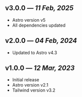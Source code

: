 ## v3.0.0 _— 11 Feb, 2025_

- Astro version v5
- All dependencies updated

## v2.0.0 _— 04 Feb, 2024_

- Updated to Astro v4.3

## v1.0.0 _— 12 Mar, 2023_

- Initial release
- Astro version v2.1
- Tailwind version v3.2
